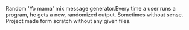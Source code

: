Random 'Yo mama' mix message generator.Every time a user runs a program, he gets a new, randomized output. Sometimes without sense. Project made form scratch without any given files.
